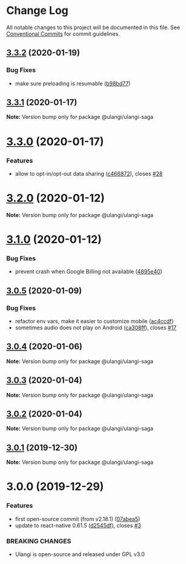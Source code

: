 # Change Log

All notable changes to this project will be documented in this file.
See [Conventional Commits](https://conventionalcommits.org) for commit guidelines.

## [3.3.2](https://github.com/minhloi/ulangi/compare/v3.3.1...v3.3.2) (2020-01-19)


### Bug Fixes

* make sure preloading is resumable ([b98bd77](https://github.com/minhloi/ulangi/commit/b98bd77))





## [3.3.1](https://github.com/minhloi/ulangi/compare/v3.3.0...v3.3.1) (2020-01-17)

**Note:** Version bump only for package @ulangi/ulangi-saga





# [3.3.0](https://github.com/minhloi/ulangi/compare/v3.2.0...v3.3.0) (2020-01-17)


### Features

* allow to opt-in/opt-out data sharing ([c466872](https://github.com/minhloi/ulangi/commit/c466872)), closes [#28](https://github.com/minhloi/ulangi/issues/28)





# [3.2.0](https://github.com/minhloi/ulangi/compare/v3.1.0...v3.2.0) (2020-01-12)

**Note:** Version bump only for package @ulangi/ulangi-saga





# [3.1.0](https://github.com/minhloi/ulangi/compare/v3.0.5...v3.1.0) (2020-01-12)


### Bug Fixes

* prevent crash when Google Billing not available ([4895e40](https://github.com/minhloi/ulangi/commit/4895e40))





## [3.0.5](https://github.com/minhloi/ulangi/compare/v3.0.4...v3.0.5) (2020-01-09)


### Bug Fixes

* refactor env vars, make it easier to customize mobile ([ac4ccdf](https://github.com/minhloi/ulangi/commit/ac4ccdf))
* sometimes audio does not play on Android ([ca308ff](https://github.com/minhloi/ulangi/commit/ca308ff)), closes [#17](https://github.com/minhloi/ulangi/issues/17)





## [3.0.4](https://github.com/minhloi/ulangi/compare/v3.0.3...v3.0.4) (2020-01-06)

**Note:** Version bump only for package @ulangi/ulangi-saga





## [3.0.3](https://github.com/minhloi/ulangi/compare/v3.0.2...v3.0.3) (2020-01-04)

**Note:** Version bump only for package @ulangi/ulangi-saga





## [3.0.2](https://github.com/minhloi/ulangi/compare/v3.0.1...v3.0.2) (2020-01-04)

**Note:** Version bump only for package @ulangi/ulangi-saga





## [3.0.1](https://github.com/minhloi/ulangi/compare/v3.0.0...v3.0.1) (2019-12-30)

**Note:** Version bump only for package @ulangi/ulangi-saga





# 3.0.0 (2019-12-29)


### Features

* first open-source commit (from v2.18.1) ([07abea5](https://github.com/minhloi/ulangi/commit/07abea5))
* update to react-native 0.61.5 ([d2545df](https://github.com/minhloi/ulangi/commit/d2545df)), closes [#3](https://github.com/minhloi/ulangi/issues/3)


### BREAKING CHANGES

* Ulangi is open-source and released under GPL v3.0
